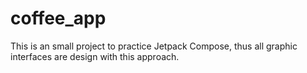 # coffee_app
This is an small project to practice Jetpack Compose, thus all graphic interfaces are design with this approach. 
